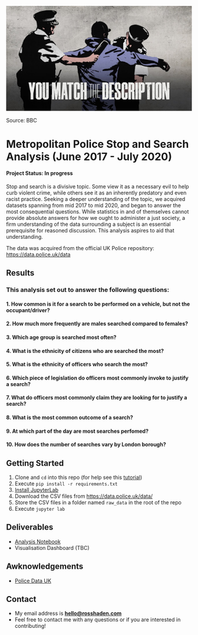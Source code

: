 ![header](./images/header.png)

Source: BBC 

# Metropolitan Police Stop and Search Analysis (June 2017 - July 2020)

#### Project Status: In progress

Stop and search is a divisive topic. Some view it as a necessary evil to help curb violent crime, while others see it as an inherently predatory and even racist practice. Seeking a deeper understanding of the topic, we acquired datasets spanning from mid 2017 to mid 2020, and began to answer the most consequential questions. While statistics in and of themselves cannot provide absolute answers for how we ought to administer a just society, a firm understanding of the data surrounding a subject is an essential prerequisite for reasoned discussion. This analysis aspires to aid that understanding.

The data was acquired from the official UK Police repository: https://data.police.uk/data

## Results

### This analysis set out to answer the following questions: 

#### 1. How common is it for a search to be performed on a vehicle, but not the occupant/driver? 

#### 2. How much more frequently are males searched compared to females?

#### 3. Which age group is searched most often?

#### 4. What is the ethnicity of citizens who are searched the most?

#### 5. What is the ethnicity of officers who search the most? 

#### 6. Which piece of legislation do officers most commonly invoke to justify a search? 

#### 7. What do officers most commonly claim they are looking for to justify a search? 

#### 8. What is the most common outcome of a search?

#### 9. At which part of the day are most searches perfomed? 

#### 10. How does the number of searches vary by London borough? 

## Getting Started
1. Clone and `cd` into this repo (for help see this [tutorial](https://help.github.com/articles/cloning-a-repository/))
2. Execute `pip install -r requirements.txt`
4. [Install JupyterLab](https://jupyter.org/install)
5. Download the CSV files from https://data.police.uk/data/
6. Store the CSV files in a folder named `raw_data` in the root of the repo
7. Execute `jupyter lab`

## Deliverables
* [Analysis Notebook](https://github.com/rosshaden/Metropolitan-Police-Stop-and-Search-Analysis/blob/master/analysis.ipynb)
* Visualisation Dashboard (TBC)

## Awknowledgements
* [Police Data UK](https://data.police.uk/data/)

## Contact
* My email address is <b>hello@rosshaden.com</b>
* Feel free to contact me with any questions or if you are interested in contributing!
